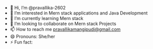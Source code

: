 - 👋 Hi, I’m @pravallika-2602
- 👀 I’m interested in Mern stack applications and Java Development
- 🌱 I’m currently learning Mern stack 
- 💞️ I’m looking to collaborate on Mern stack Projects
- 📫 How to reach me pravallikamangipudi@gmail.com
- 😄 Pronouns: She/her
- ⚡ Fun fact: 

<!---
pravallika-2602/pravallika-2602 is a ✨ special ✨ repository because its `README.md` (this file) appears on your GitHub profile.
You can click the Preview link to take a look at your changes.
--->
